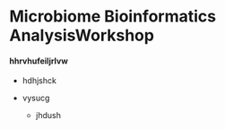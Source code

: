 # Microbiome Bioinformatics AnalysisWorkshop

#### hhrvhufeiljrlvw
- hdhjshck
- vysucg

    - jhdush
